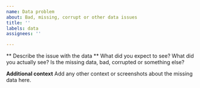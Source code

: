 ```yaml
---
name: Data problem
about: Bad, missing, corrupt or other data issues
title: ''
labels: data
assignees: ''

---
```


** Describe the issue with the data **
What did you expect to see?
What did you actually see?
Is the missing data, bad, corrupted or something else?

**Additional context**
Add any other context or screenshots about the missing data here.
